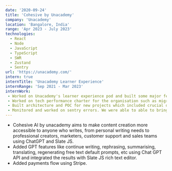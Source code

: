 ```yaml
---
date: '2020-09-24'
title: 'Cohesive by Unacademy'
company: 'Unacademy'
location: 'Bangalore, India'
range: 'Apr 2023 - July 2023'
technologies:
  - React
  - Node
  - JavaScript
  - TypeScript
  - SWR
  - Zustand
  - Sentry
url: 'https://unacademy.com/'
intern: true
internTitle: 'Unacademy Learner Experience'
internRange: 'Sep 2021 - Mar 2023'
internWork: 
 - Worked on Unacademy's learner experience pod and built some major features such as Device Limitation (restricting the parallel content consumption on the same subscription accounts), Groups (Social Media for learners), Planner, Epub Notes, Syllabus, Streaks etc.
 - Worked on tech performance charter for the organisation such as migrating pages from redux to Zustand and SWR which resulted in reducing page size to about ~500kb per visit, converting pages to static pages, enabling CDN caching for static pages and reducing page doc load time.
 - Built architecture and POC for new projects which included crucial decisions like suitable library selection, cross pod collaborations, streamlining estimation, development and QA cycle.
 - Monitored and worked on sentry errors. We were able to able to bring down the number of sentry issues into a single digit from around 500.
---
```


- Cohesive AI by unacademy aims to make content creation more accessible to anyone who writes, from personal writing needs to professional creators, marketers, customer support and sales teams using ChatGPT and Slate JS.
- Added GPT features like continue writing, rephrasing, summarising, translating, regenerating free text default prompts, etc using Chat GPT API and integrated the results with Slate JS rich text editor.
- Added payments flow using Stripe.
